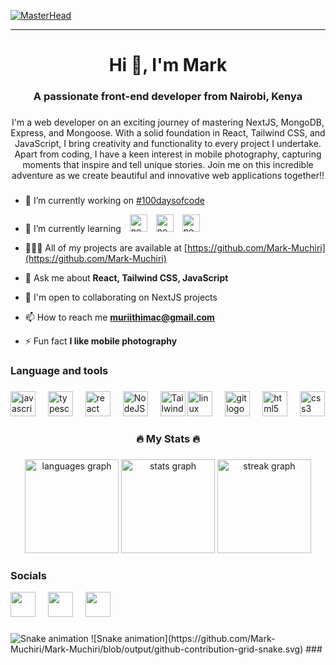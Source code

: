 [![MasterHead](https://repository-images.githubusercontent.com/588181932/e36ec678-7984-4cdd-8e4c-a3932772ff8e)]()

---
###

<h1 align="center">Hi 👋, I'm Mark</h1>

###

<h3 align="center">A passionate front-end developer from Nairobi, Kenya</h3>

###

<p align="center">I'm a web developer on an exciting journey of mastering NextJS, MongoDB, Express, and Mongoose. With a solid foundation in React, Tailwind CSS, and JavaScript, I bring creativity and functionality to every project I undertake. Apart from coding, I have a keen interest in mobile photography, capturing moments that inspire and tell unique stories. Join me on this incredible adventure as we create beautiful and innovative web applications together!!</p>

###

- 🔭 I’m currently working on [#100daysofcode](https://twitter.com/Mark_McCoder)

- 🌱 I’m currently learning <img src="https://cdn.jsdelivr.net/gh/devicons/devicon/icons/nextjs/nextjs-original.svg" height="28" style="padding-left:10;" alt="nextjs logo"  /> <img src="https://cdn.jsdelivr.net/gh/devicons/devicon/icons/mongodb/mongodb-original.svg" height="28" style="padding-left:10;" alt="nextjs logo"  /> <img src="https://cdn.jsdelivr.net/gh/devicons/devicon/icons/express/express-original.svg" height="28" style="padding-left:10;" alt="nextjs logo"  />

- 👨🏾‍💻 All of my projects are available at [https://github.com/Mark-Muchiri](https://github.com/Mark-Muchiri)

- 💬 Ask me about **React, Tailwind CSS, JavaScript**

- 🤝  I'm open to collaborating on NextJS projects

- 📫 How to reach me **muriithimac@gmail.com**

- ⚡ Fun fact **I like mobile photography**

###

<h3 align="left">Language and tools</h3>

###

<div align="left">
  <img src="https://cdn.jsdelivr.net/gh/devicons/devicon/icons/javascript/javascript-original.svg" height="40" alt="javascript logo"  />
  <img width="12" />
  <img src="https://cdn.jsdelivr.net/gh/devicons/devicon/icons/typescript/typescript-original.svg" height="40" alt="typescript logo"  />
  <img width="12" />
  <img src="https://cdn.jsdelivr.net/gh/devicons/devicon/icons/react/react-original.svg" height="40" alt="react logo"  />
  <img width="12" />
  <img src="https://raw.githubusercontent.com/danielcranney/readme-generator/main/public/icons/skills/nodejs-colored.svg"  height="40" alt="NodeJS" />
  <img width="12" />
  <img src="https://raw.githubusercontent.com/danielcranney/readme-generator/main/public/icons/skills/tailwindcss-colored.svg"  height="40" alt="TailwindCSS" />
  <img src="https://cdn.jsdelivr.net/gh/devicons/devicon/icons/linux/linux-original.svg" height="40" alt="linux logo"  />
  <img width="12" />
  <img src="https://cdn.jsdelivr.net/gh/devicons/devicon/icons/git/git-original.svg" height="40" alt="git logo"  />
  <img width="12" />
  <img src="https://cdn.jsdelivr.net/gh/devicons/devicon/icons/html5/html5-original.svg" height="40" alt="html5 logo"  />
  <img width="12" />
  <img src="https://cdn.jsdelivr.net/gh/devicons/devicon/icons/css3/css3-original.svg" height="40" alt="css3 logo"  />
</div>

###

<h3 align="center">🔥   My Stats   🔥</h3>

###

<div align="center">
  <img src="https://github-readme-stats.vercel.app/api/top-langs?username=Mark-Muchiri&locale=en&hide_title=true&layout=compact&card_width=320&langs_count=10&theme=codeSTACKr&hide_border=false&order=2" height="150" alt="languages graph"  />
  <img src="https://github-readme-stats.vercel.app/api?username=Mark-Muchiri&hide_title=true&hide_rank=false&show_icons=true&include_all_commits=true&count_private=true&disable_animations=false&theme=codeSTACKr&locale=en&hide_border=false&order=1" height="150" alt="stats graph"  />
  <img src="https://streak-stats.demolab.com?user=Mark-Muchiri&locale=en&mode=daily&theme=codeSTACKr&hide_border=true&border_radius=20&date_format=M j[, Y]&order=3" height="150" alt="streak graph"  />
</div>


### Socials

<img src="https://raw.githubusercontent.com/danielcranney/readme-generator/main/public/icons/socials/github-dark.svg"  height="40" /> <img width="12" /> <img src="https://raw.githubusercontent.com/danielcranney/readme-generator/main/public/icons/socials/instagram.svg"  height="40" /> <img width="12" /> <img src="https://raw.githubusercontent.com/danielcranney/readme-generator/main/public/icons/socials/twitter.svg"  height="40" />


###

<img src="https://raw.githubusercontent.com/Mark-Muchiri/Mark-Muchiri/output/snake.svg" alt="Snake animation" />
![Snake animation](https://github.com/Mark-Muchiri/Mark-Muchiri/blob/output/github-contribution-grid-snake.svg)
###

